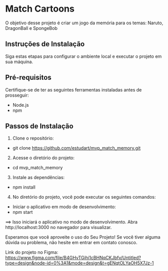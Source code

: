 # Match Cartoons

O objetivo desse projeto é criar um jogo da memória para os temas: Naruto, DragonBall e SpongeBob

## Instruções de Instalação

Siga estas etapas para configurar o ambiente local e executar o projeto em sua máquina.

## Pré-requisitos
Certifique-se de ter as seguintes ferramentas instaladas antes de prosseguir:

* Node.js
* npm

## Passos de Instalação

1. Clone o repositório:
* git clone https://github.com/estudart/mvp_match_memory.git

2. Acesse o diretório do projeto:
* cd mvp_match_memory

3. Instale as dependências:
* npm install

4. No diretório do projeto, você pode executar os seguintes comandos:

* Iniciar o aplicativo em modo de desenvolvimento:
* npm start

==> Isso iniciará o aplicativo no modo de desenvolvimento. Abra http://localhost:3000 no navegador para visualizar.

Esperamos que você aproveite o uso do Seu Projeto! Se você tiver alguma dúvida ou problema, não hesite em entrar em contato conosco.

Link do projeto no Figma:
https://www.figma.com/file/B4GHvTGihi1cBHNqCKJbfv/Untitled?type=design&node-id=0%3A1&mode=design&t=gENqtOLYaOH5X7Jz-1






